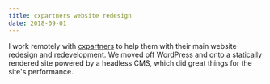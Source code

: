 ```yaml
---
title: cxpartners website redesign
date: 2018-09-01
---
```


I work remotely with [cxpartners](https://cxpartners.co.uk) to help them with their main website redesign and redevelopment. We moved off WordPress and onto a statically rendered site powered by a headless CMS, which did great things for the site's performance.